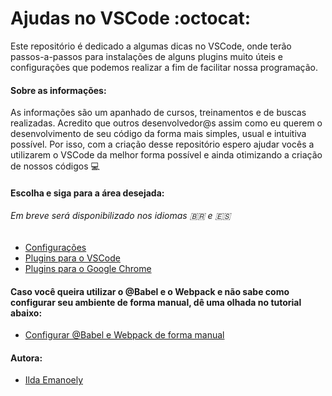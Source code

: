 # Ajudas no VSCode :octocat:

Este repositório é dedicado a algumas dicas no VSCode, onde terão passos-a-passos para instalações de alguns plugins muito úteis e configurações que podemos realizar a fim de facilitar nossa programação.

#### Sobre as informações:

As informações são um apanhado de cursos, treinamentos e de buscas realizadas.
Acredito que outros desenvolvedor@s assim como eu querem o desenvolvimento de seu código da forma mais simples, usual e intuitiva possível. Por isso, com a criação desse repositório espero ajudar vocês a utilizarem o VSCode da melhor forma possível e ainda otimizando a criação de nossos códigos :computer:

#### Escolha e siga para a área desejada:
###### Em breve será disponibilizado nos idiomas :brazil: e :es:

+ [Configurações](https://github.com/ildasilva/help-on-vscode/tree/master/Configuracoes)
+ [Plugins para o VSCode](https://github.com/ildasilva/help-on-vscode/tree/master/Plugins)
+ [Plugins para o Google Chrome](https://github.com/ildasilva/help-on-vscode/tree/master/Extensoes%20Google%20Chome)

#### Caso você queira utilizar o @Babel e o Webpack e não sabe como configurar seu ambiente de forma manual, dê uma olhada no tutorial abaixo:

+ [Configurar @Babel e Webpack de forma manual](https://gist.github.com/ildasilva/16b81907fa2c16c95ffd215b0f59833a)

#### Autora:

+ [Ilda Emanoely](https://www.linkedin.com/in/ilda-silva-neta/)

